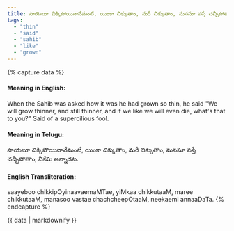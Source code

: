 ```yaml
---
title: సాయెబూ చిక్కిపోయినావేమంటే, యింకా చిక్కుతాం, మరీ చిక్కుతాం, మనసూ వస్తే చచ్చీపోతాం, నీకేమి అన్నాడట.
tags:
  - "thin"
  - "said"
  - "sahib"
  - "like"
  - "grown"
---
```


{% capture data %}
#### Meaning in English:
When the Sahib was asked how it was he had grown so thin, he said "We will grow thinner, and still thinner, and if we like we will even die, what's that to you?"
Said of a supercilious fool.

#### Meaning in Telugu:
సాయెబూ చిక్కిపోయినావేమంటే, యింకా చిక్కుతాం, మరీ చిక్కుతాం, మనసూ వస్తే చచ్చీపోతాం, నీకేమి అన్నాడట.

#### English Transliteration:
saayeboo chikkipOyinaavaemaMTae, yiMkaa chikkutaaM, maree chikkutaaM, manasoo vastae chachcheepOtaaM, neekaemi annaaDaTa.
{% endcapture %}

{{ data | markdownify }}

